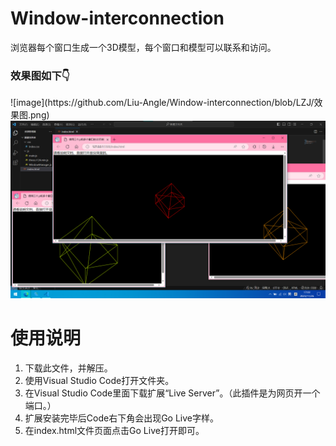 # Window-interconnection
<p>浏览器每个窗口生成一个3D模型，每个窗口和模型可以联系和访问。</p>
<h3>效果图如下👇</h3>
![image](https://github.com/Liu-Angle/Window-interconnection/blob/LZJ/效果图.png)
<img src="https://github.com/Liu-Angle/Window-interconnection/blob/LZJ/效果图.png">
<h1>使用说明</h1>
<ol type="1">
  <li>下载此文件，并解压。</li>
  <li>使用Visual Studio Code打开文件夹。</li>
  <li>在Visual Studio Code里面下载扩展“Live Server”。（此插件是为网页开一个端口。）</li>
  <li>扩展安装完毕后Code右下角会出现Go Live字样。</li>
  <li>在index.html文件页面点击Go Live打开即可。</li>
</ol>

